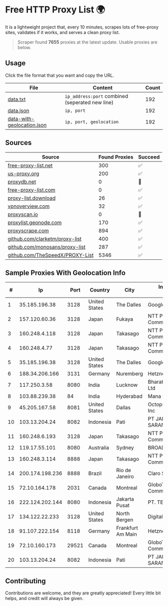 
# Free HTTP Proxy List 🌍

It is a lightweight project that, every 10 minutes, scrapes lots of free-proxy sites, validates if it works, and serves a clean proxy list.


> Scraper found **7655** proxies at the latest update. Usable proxies are below.

## Usage

Click the file format that you want and copy the URL.


|File|Content|Count|
|----|-------|-----|
|[data.txt](https://raw.githubusercontent.com/themiralay/Proxy-List-World/master/data.txt)|`ip_address:port` combined (seperated new line)|192|
|[data.json](https://raw.githubusercontent.com/themiralay/Proxy-List-World/master/data.json)|`ip, port`|192|
|[data-with-geolocation.json](https://raw.githubusercontent.com/themiralay/Proxy-List-World/master/data-with-geolocation.json)|`ip, port, geolocation`|192|

## Sources

|Source|Found Proxies|Succeed|
|------|-------------|-------|
|[free-proxy-list.net](https://free-proxy-list.net)|300|✅|
|[us-proxy.org](https://www.us-proxy.org)|200|✅|
|[proxydb.net](http://proxydb.net)|0|🚫|
|[free-proxy-list.com](https://free-proxy-list.com/?page=&port=&type%5B%5D=http&type%5B%5D=https&up_time=0&search=Search)|0|✅|
|[proxy-list.download](https://www.proxy-list.download/HTTP)|26|✅|
|[vpnoverview.com](https://vpnoverview.com/privacy/anonymous-browsing/free-proxy-servers)|32|✅|
|[proxyscan.io](https://www.proxyscan.io)|0|🚫|
|[proxylist.geonode.com](https://proxylist.geonode.com/api/proxy-list?limit=300&page=1&sort_by=lastChecked&sort_type=desc&protocols=http,https)|170|✅|
|[proxyscrape.com](https://api.proxyscrape.com/v2/?request=displayproxies&protocol=http&timeout=10000&country=all&ssl=all&anonymity=all)|894|✅|
|[github.com/clarketm/proxy-list](https://raw.githubusercontent.com/clarketm/proxy-list/master/proxy-list-raw.txt)|400|✅|
|[github.com/monosans/proxy-list](https://raw.githubusercontent.com/monosans/proxy-list/main/proxies/http.txt)|287|✅|
|[github.com/TheSpeedX/PROXY-List](https://raw.githubusercontent.com/TheSpeedX/PROXY-List/master/http.txt)|5346|✅|


## Sample Proxies With Geolocation Info

|#|Ip|Port|Country|City|Internet Service Provider|
|-|--|----|-------|----|-------------------------|
|1|35.185.196.38|3128|United States|The Dalles|Google LLC|
|2|157.120.60.36|3128|Japan|Fukaya|NTT PC Communications, Inc.|
|3|160.248.4.118|3128|Japan|Takasago|NTT PC Communications, Inc.|
|4|160.248.4.77|3128|Japan|Takasago|NTT PC Communications, Inc.|
|5|35.185.196.38|3128|United States|The Dalles|Google LLC|
|6|188.34.206.166|3131|Germany|Nuremberg|Hetzner Online GmbH|
|7|117.250.3.58|8080|India|Lucknow|Bharat Sanchar Nigam Ltd|
|8|103.88.239.38|84|India|Hyderabad|Mana Communications|
|9|45.205.167.58|8081|United States|Dallas|Octopus Web Solution Inc|
|10|103.13.204.24|8082|Indonesia|Pati|PT JARINGANKU SARANA NUSANTARA|
|11|160.248.6.193|3128|Japan|Takasago|NTT PC Communications, Inc.|
|12|119.17.55.101|8080|Australia|Sydney|BROADBANDSOLUTIONS|
|13|160.248.3.114|8888|Japan|Takasago|NTT PC Communications, Inc.|
|14|200.174.198.236|8888|Brazil|Rio de Janeiro|Claro S.A|
|15|72.10.164.178|2031|Canada|Montreal|GloboTech Communications|
|16|222.124.202.144|8080|Indonesia|Jakarta Pusat|PT. TELKOM INDONESIA|
|17|134.122.22.233|3128|United States|North Bergen|DigitalOcean, LLC|
|18|91.107.222.154|8118|Germany|Frankfurt Am Main|Hetzner Online AG|
|19|72.10.160.173|29521|Canada|Montreal|GloboTech Communications|
|20|103.13.204.24|8082|Indonesia|Pati|PT JARINGANKU SARANA NUSANTARA|



## Contributing

Contributions are welcome, and they are greatly appreciated! Every
little bit helps, and credit will always be given.


